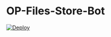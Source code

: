 # OP-Files-Store-Bot


[![Deploy](https://www.herokucdn.com/deploy/button.svg)](https://heroku.com/deploy?template=https://github.com/Rishixmaster/OP-Files-Store-Bot)
